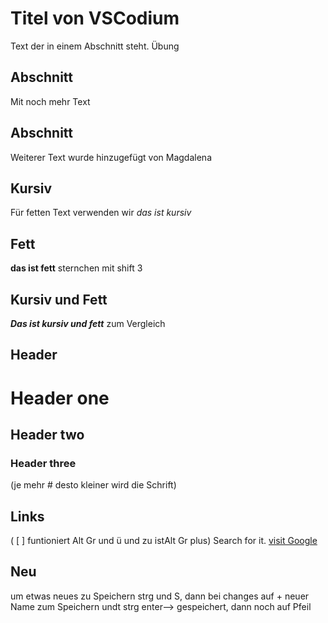 # Titel von VSCodium

Text der in einem Abschnitt steht. Übung 

## Abschnitt

Mit noch mehr Text

## Abschnitt

Weiterer Text wurde hinzugefügt von Magdalena

## Kursiv
Für fetten Text verwenden wir _das ist kursiv_

## Fett 
**das ist fett** sternchen mit shift 3 

## Kursiv und Fett
**_Das ist kursiv und fett_** zum Vergleich

## Header 
# Header one
## Header two
### Header three
(je mehr # desto kleiner wird die Schrift)

## Links 
( [ ] funtioniert Alt Gr und ü und zu istAlt Gr plus)
Search for it. [visit Google](https://www.google.com)

## Neu
um etwas neues zu Speichern strg und S, dann bei changes auf + neuer Name zum Speichern undt strg enter--> gespeichert, dann noch auf Pfeil
